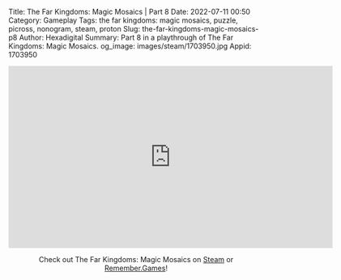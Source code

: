 Title: The Far Kingdoms: Magic Mosaics | Part 8
Date: 2022-07-11 00:50
Category: Gameplay
Tags: the far kingdoms: magic mosaics, puzzle, picross, nonogram, steam, proton
Slug: the-far-kingdoms-magic-mosaics-p8
Author: Hexadigital
Summary: Part 8 in a playthrough of The Far Kingdoms: Magic Mosaics.
og_image: images/steam/1703950.jpg
Appid: 1703950

<center><iframe src="https://www.youtube.com/embed/rm0f0GxR5_g?feature=oembed" allow="accelerometer; autoplay; encrypted-media; gyroscope; picture-in-picture" width="640" height="360" frameborder="0"></iframe>

Check out The Far Kingdoms: Magic Mosaics on [Steam](https://store.steampowered.com/app/1703950/?curator_clanid=34633900) or [Remember.Games](https://remember.games/game/1211/)!</center>